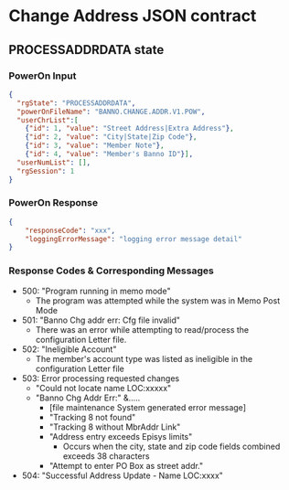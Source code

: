 # Change Address JSON contract
## PROCESSADDRDATA state
### PowerOn Input
```json
{
  "rgState": "PROCESSADDRDATA",
  "powerOnFileName": "BANNO.CHANGE.ADDR.V1.POW",
  "userChrList":[
    {"id": 1, "value": "Street Address|Extra Address"},
    {"id": 2, "value": "City|State|Zip Code"},
    {"id": 3, "value": "Member Note"},
    {"id": 4, "value": "Member's Banno ID"}],
  "userNumList": [],
  "rgSession": 1
}
```
### PowerOn Response
```json
{
    "responseCode": "xxx",
    "loggingErrorMessage": "logging error message detail"
}
```
### Response Codes & Corresponding Messages

 - 500: "Program running in memo mode"
	 - The program was attempted while the system was in Memo Post Mode
 - 501: "Banno Chg addr err: Cfg file invalid"
	 - There was an error while attempting to read/process the configuration Letter file.
 - 502: "Ineligible Account"
	 - The member's account type was listed as ineligible in the configuration Letter file
 - 503: Error processing requested changes
	 - "Could not locate name LOC:xxxxx"
	 - "Banno Chg Addr Err:" &.....
		 - [file maintenance System generated error message]
		 - "Tracking 8 not found"
		 - "Tracking 8 without MbrAddr Link"
		 - "Address entry exceeds Episys limits"
			 - Occurs when the city, state and zip code fields combined exceeds 38 characters
		 - "Attempt to enter PO Box as street addr."
 - 504: "Successful Address Update - Name LOC:xxxx"

